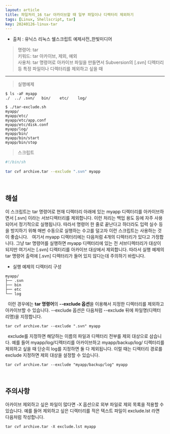 ```yaml
---
layout: article
title: 파일처리_16 tar 아카이브할 때 일부 파일이나 디렉터리 제외하기
tags: [Linux, Shellscript, tar]
key: 20240126-linux-tar
---
```


- 출처 : 유닉스 리눅스 쉘스크립트 예제사전_한빛미디어

> 명령어: tar  
> 키워드: tar 아카이브, 제외, 예외   
> 사용처: tar 명령어로 아카이브 파일을 만들면서 Subversion의 [.svn] 디렉터리 등 특정 파일이나 디렉터리를 제외하고 싶을 때 

--- 

> 실행예제

```
$ ls -aF myapp
./	../	.svn/	bin/	etc/	log/

$ ./tar-exclude.sh
myapp/
myapp/etc/
myapp/etc/app.conf
myapp/etc/disk.conf
myapp/log/
myapp/bin/
myapp/bin/start
myapp/bin/stop
```

> 스크립트

```bash
#!/bin/sh
 
tar cvf archive.tar --exclude ".svn" myapp
```

&nbsp;
&nbsp;

## **해설**

이 스크립트는 tar 명령어로 현재 디렉터리 아래에 있는 myapp 디렉터리를 아카이브하면서 [.svn] 이라는 서브디렉터리를 제외합니다. 이런 처리는 백업 용도 등에 자주 사용되어서 정기적으로 실행됩니다. 따라서 명령어 한 줄로 끝난다고 하더라도 입력 실수 등을 방지하기 위해 매번 수동으로 실행하는 수고를 덜고자 이런 스크립트는 사용하는 것이 좋습니다.
 
여기서 myapp 디렉터리에는 다음처럼 4개의 디렉터리가 있다고 가정합니다.
그냥 tar 명령어를 실행하면 myapp 디렉터리에 있는 전 서브디렉터리가 대상이 되지만 여기서는 [.svn] 디렉터리를 아카이브 대상에서 제외합니다. 따라서 실행 예제의 tar 명령어 출력에 [.svn] 디렉터리가 들어 있지 않다는데 주의하기 바랍니다.

- 실행 예제의 디렉터리 구성
```
myapp/
├── .svn
├── bin
├── etc
└── log
```
 
이런 경우에는 **tar 명령어**의 **--exclude 옵션**을 이용해서 지정한 디렉터리를 제외하고 아카이브할 수 있습니다. --exclude 옵션은 다음처럼 --exclude 뒤에 파일명(디렉터리명)을 지정합니다.
```
tar cvf archive.tar --exclude ".svn" myapp
```
 
exclude를 지정하면 해당하는 이름의 파일과 디렉터리 전부를 제외 대상으로 삼습니다. 예를 들어 myapp/log/디렉터리를 아카이브하고 myapp/backup/log/ 디렉터리를 제외하고 싶을 때 단순히 log를 지정하면 둘 다 제외됩니다. 이럴 때는 디렉터리 경로를 exclude 지정하면 제외 대상을 설정할 수 있습니다.
```
tar cvf archive.tar --exclude "myapp/backup/log" myapp
```

&nbsp;
&nbsp;

## **주의사항**

아카이브 제외하고 싶은 파일이 많다면 -X 옵션으로 외부 파일로 제외 목록을 적용할 수 있습니다. 예를 들어 제외하고 싶은 디렉터리를 적은 텍스트 파일이 exclude.lst 라면 다음처럼 작성합니다.
```
tar cvf archive.tar -X exclude.lst myapp
```
